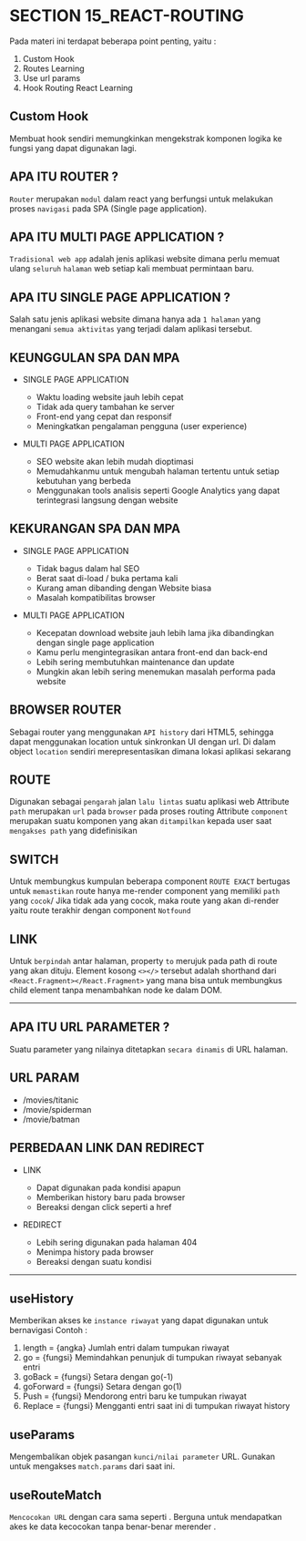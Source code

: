 # SECTION 15_REACT-ROUTING

Pada materi ini terdapat beberapa point penting, yaitu :

1. Custom Hook
2. Routes Learning
3. Use url params
4. Hook Routing React Learning

## Custom Hook

Membuat hook sendiri memungkinkan mengekstrak komponen logika ke fungsi yang dapat digunakan lagi.

## APA ITU ROUTER ?

`Router` merupakan `modul` dalam react yang berfungsi untuk melakukan proses `navigasi` pada SPA (Single page application).

## APA ITU MULTI PAGE APPLICATION ?

`Tradisional web app` adalah jenis aplikasi website dimana perlu memuat ulang `seluruh` `halaman` web setiap kali membuat permintaan baru.

## APA ITU SINGLE PAGE APPLICATION ?

Salah satu jenis aplikasi website dimana hanya ada `1 halaman` yang menangani `semua aktivitas` yang terjadi dalam aplikasi tersebut.

## KEUNGGULAN SPA DAN MPA

- SINGLE PAGE APPLICATION

  - Waktu loading website jauh lebih cepat
  - Tidak ada query tambahan ke server
  - Front-end yang cepat dan responsif
  - Meningkatkan pengalaman pengguna (user experience)

- MULTI PAGE APPLICATION
  - SEO website akan lebih mudah dioptimasi
  - Memudahkanmu untuk mengubah halaman tertentu untuk setiap kebutuhan yang berbeda
  - Menggunakan tools analisis seperti Google Analytics yang dapat terintegrasi langsung dengan website

## KEKURANGAN SPA DAN MPA

- SINGLE PAGE APPLICATION

  - Tidak bagus dalam hal SEO
  - Berat saat di-load / buka pertama kali
  - Kurang aman dibanding dengan Website biasa
  - Masalah kompatibilitas browser

- MULTI PAGE APPLICATION
  - Kecepatan download website jauh lebih lama jika dibandingkan dengan single page application
  - Kamu perlu mengintegrasikan antara front-end dan back-end
  - Lebih sering membutuhkan maintenance dan update
  - Mungkin akan lebih sering menemukan masalah performa pada website

## BROWSER ROUTER

Sebagai router yang menggunakan `API history` dari HTML5, sehingga dapat menggunakan location untuk sinkronkan UI dengan url. Di dalam object `location` sendiri merepresentasikan dimana lokasi aplikasi sekarang

## ROUTE

Digunakan sebagai `pengarah` jalan `lalu lintas` suatu aplikasi web
Attribute `path` merupakan `url` pada `browser` pada proses routing
Attribute `component` merupakan suatu komponen yang akan `ditampilkan` kepada user saat `mengakses path` yang didefinisikan

## SWITCH

Untuk membungkus kumpulan beberapa component `ROUTE EXACT` bertugas untuk `memastikan` route hanya me-render component yang memiliki `path` yang `cocok`/ Jika tidak ada yang cocok, maka route yang akan di-render yaitu route terakhir dengan component `Notfound`

## LINK

Untuk `berpindah` antar halaman, property `to` merujuk pada path di route yang akan dituju.
Element kosong `<></>` tersebut adalah shorthand dari `<React.Fragment></React.Fragment>` yang mana bisa untuk membungkus child element tanpa menambahkan node ke dalam DOM.

---

## APA ITU URL PARAMETER ?

Suatu parameter yang nilainya ditetapkan `secara dinamis` di URL halaman.

## URL PARAM

- /movies/titanic
- /movie/spiderman
- /movie/batman

## PERBEDAAN LINK DAN REDIRECT

- LINK

  - Dapat digunakan pada kondisi apapun
  - Memberikan history baru pada browser
  - Bereaksi dengan click seperti a href

- REDIRECT
  - Lebih sering digunakan pada halaman 404
  - Menimpa history pada browser
  - Bereaksi dengan suatu kondisi

---

## useHistory

Memberikan akses ke `instance riwayat` yang dapat digunakan untuk bernavigasi
Contoh :

1. length = {angka} Jumlah entri dalam tumpukan riwayat
2. go = {fungsi} Memindahkan penunjuk di tumpukan riwayat sebanyak entri
3. goBack = {fungsi} Setara dengan go(-1)
4. goForward = {fungsi} Setara dengan go(1)
5. Push = {fungsi} Mendorong entri baru ke tumpukan riwayat
6. Replace = {fungsi} Mengganti entri saat ini di tumpukan riwayat history

## useParams

Mengembalikan objek pasangan `kunci/nilai parameter` URL. Gunakan untuk mengakses `match.params` dari <Route> saat ini.

## useRouteMatch

`Mencocokan URL` dengan cara sama seperti <Route>. Berguna untuk mendapatkan akes ke data kecocokan tanpa benar-benar merender <Route>.
